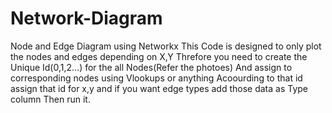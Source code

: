 # Network-Diagram
Node and Edge Diagram using Networkx
This Code is designed to only plot the nodes and edges depending on X,Y 
Threfore you need to create the Unique Id(0,1,2...) for the all Nodes(Refer the photoes)
And assign to corresponding nodes using Vlookups or anything
Acoourding to that id assign that id for x,y  and if you want edge types add those data as Type column 
Then run it.
